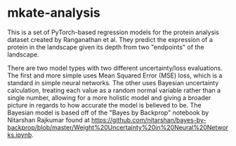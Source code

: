 # mkate-analysis

This is a set of PyTorch-based regression models for the protein analysis dataset created by Ranganathan et al. They predict the expression of a protein in the landscape given its depth from two "endpoints" of the landscape.

There are two model types with two different uncertainty/loss evaluations. The first and more simple uses Mean Squared Error (MSE) loss, which is a standard in simple neural networks. The other uses Bayesian uncertainty calculation, treating each value as a random normal variable rather than a single number, allowing for a more holistic model and giving a broader picture in regards to how accurate the model is believed to be. The Bayesian model is based off of the "Bayes by Backprop" notebook by Nitarshan Rajkumar found at https://github.com/nitarshan/bayes-by-backprop/blob/master/Weight%20Uncertainty%20in%20Neural%20Networks.ipynb.